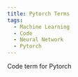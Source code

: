 ```yaml
---
title: Pytorch Terms
tags:
  - Machine Learning
  - Code
  - Neural Network
  - Pytorch
---
```

Code term for Pytorch
<!--more-->
